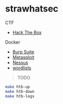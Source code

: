 # strawhatsec

CTF

* [Hack The Box](./ctf/htb/README.md)

Docker

* [Burp Suite](./docker/burpsuite/README.md)
* [Metasploit](./docker/metasploit/README.md)
* [Nessus](./docker/nessus/README.md)
* [wordlists](docker/wordlists/README.md)

> TODO

```bash
make htb-up
make htb-down
make htb-logs
```
